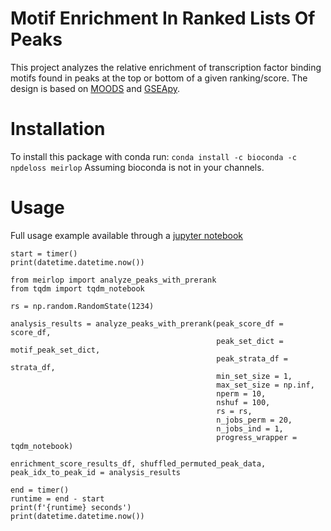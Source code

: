 # Motif Enrichment In Ranked Lists Of Peaks
This project analyzes the relative enrichment of transcription factor binding motifs found in peaks at the top or bottom of a given ranking/score. The design is based on [MOODS](https://github.com/jhkorhonen/MOODS/tree/master/python) and [GSEApy](https://github.com/zqfang/GSEApy).

# Installation
To install this package with conda run:
`conda install -c bioconda -c npdeloss meirlop`
Assuming bioconda is not in your channels.

# Usage
Full usage example available through a [jupyter notebook](notebooks/usage.ipynb)

```
start = timer()
print(datetime.datetime.now())

from meirlop import analyze_peaks_with_prerank
from tqdm import tqdm_notebook

rs = np.random.RandomState(1234)

analysis_results = analyze_peaks_with_prerank(peak_score_df = score_df,
                                              peak_set_dict = motif_peak_set_dict,
                                              peak_strata_df = strata_df,
                                              min_set_size = 1,
                                              max_set_size = np.inf,
                                              nperm = 10,
                                              nshuf = 100,
                                              rs = rs,
                                              n_jobs_perm = 20,
                                              n_jobs_ind = 1,
                                              progress_wrapper = tqdm_notebook)

enrichment_score_results_df, shuffled_permuted_peak_data, peak_idx_to_peak_id = analysis_results

end = timer()
runtime = end - start
print(f'{runtime} seconds')
print(datetime.datetime.now())
```
